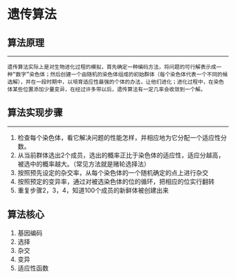 # 遗传算法
## 算法原理
---
	遗传算法实际上是对生物进化过程的模拟，首先确定一种编码方法，将问题的可行解表示成一种“数字”染色体；然后创建一个由随机的染色体组成的初始群体（每个染色体代表一个不同的候选解），并在一段时期中，以培育适应性最强的个体的办法，让他们进化；进化过程中，在染色体某些位置添加少量变异，在经过许多带以后，遗传算法有一定几率会收敛到一个解。

## 算法实现步骤
---
1. 检查每个染色体，看它解决问题的性能怎样，并相应地为它分配一个适应性分数。
2. 从当前群体选出2个成员，选出的概率正比于染色体的适应性，适应分越高，被选中的概率越大。（常见方法就是赌轮选择法）
3. 按照预先设定的杂交率，从每个染色体的一个随机确定的点上进行杂交
4. 按照预定的变异率，通过对被选染色体的位的循环，把相应的位实行翻转
5. 重复步骤2，3，4，知道100个成员的新鲜体被创建出来

## 算法核心
1. 基因编码
1. 选择
1. 杂交
1. 变异
1. 适应性函数